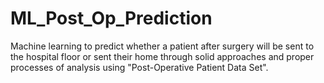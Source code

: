 # ML_Post_Op_Prediction
Machine learning to predict whether a patient after surgery will be sent to the hospital floor or sent their home through solid approaches and proper processes of analysis using "Post-Operative Patient Data Set". 
